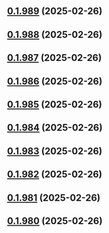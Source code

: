 ## [0.1.989](https://github.com/binary-braids/terraform-oracle/compare/v0.1.988...v0.1.989) (2025-02-26)



## [0.1.988](https://github.com/binary-braids/terraform-oracle/compare/v0.1.987...v0.1.988) (2025-02-26)



## [0.1.987](https://github.com/binary-braids/terraform-oracle/compare/v0.1.986...v0.1.987) (2025-02-26)



## [0.1.986](https://github.com/binary-braids/terraform-oracle/compare/v0.1.985...v0.1.986) (2025-02-26)



## [0.1.985](https://github.com/binary-braids/terraform-oracle/compare/v0.1.984...v0.1.985) (2025-02-26)



## [0.1.984](https://github.com/binary-braids/terraform-oracle/compare/v0.1.983...v0.1.984) (2025-02-26)



## [0.1.983](https://github.com/binary-braids/terraform-oracle/compare/v0.1.982...v0.1.983) (2025-02-26)



## [0.1.982](https://github.com/binary-braids/terraform-oracle/compare/v0.1.981...v0.1.982) (2025-02-26)



## [0.1.981](https://github.com/binary-braids/terraform-oracle/compare/v0.1.980...v0.1.981) (2025-02-26)



## [0.1.980](https://github.com/binary-braids/terraform-oracle/compare/v0.1.979...v0.1.980) (2025-02-26)



